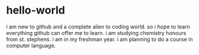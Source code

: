 # hello-world
i am new to github and a complete alien to coding world. so i hope to learn everything github can offer me to learn.
i am studying chemistry honours from st. stephens.
i am in my freshman year.
i am planning to do a course in computer language.
